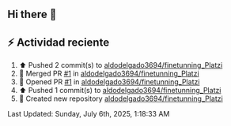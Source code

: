 ## Hi there 👋

## :zap: Actividad reciente
<!--RECENT_ACTIVITY:start-->
1. ⬆️ Pushed 2 commit(s) to [aldodelgado3694/finetunning_Platzi](https://github.com/aldodelgado3694/finetunning_Platzi)<br>
2. 🎉 Merged PR [#1](https://github.com/aldodelgado3694/finetunning_Platzi/pull/1) in [aldodelgado3694/finetunning_Platzi](https://github.com/aldodelgado3694/finetunning_Platzi)<br>
3. 💪 Opened PR [#1](https://github.com/aldodelgado3694/finetunning_Platzi/pull/1) in [aldodelgado3694/finetunning_Platzi](https://github.com/aldodelgado3694/finetunning_Platzi)<br>
4. ⬆️ Pushed 1 commit(s) to [aldodelgado3694/finetunning_Platzi](https://github.com/aldodelgado3694/finetunning_Platzi)<br>
5. 📔 Created new repository [aldodelgado3694/finetunning_Platzi](https://github.com/aldodelgado3694/finetunning_Platzi)<br>
<!--RECENT_ACTIVITY:end-->

<!--RECENT_ACTIVITY:last_update-->
Last Updated: Sunday, July 6th, 2025, 1:18:33 AM
<!--RECENT_ACTIVITY:last_update_end-->

<!--
**aldodelgado3694/aldodelgado3694** is a ✨ _special_ ✨ repository because its `README.md` (this file) appears on your GitHub profile.

Here are some ideas to get you started:

- 🔭 I’m currently working on ...
- 🌱 I’m currently learning ...
- 👯 I’m looking to collaborate on ...
- 🤔 I’m looking for help with ...
- 💬 Ask me about ...
- 📫 How to reach me: ...
- 😄 Pronouns: ...
- ⚡ Fun fact: ...
-->
